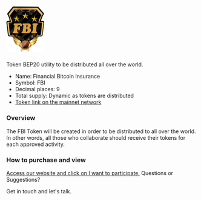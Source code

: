 # <img src="Logo/logo.png" alt="FBI" width="100px">

Token BEP20 utility to be distributed all over the world.

- Name: Financial Bitcoin Insurance
- Symbol: FBI
- Decimal places: 9
- Total supply: Dynamic as tokens are distributed
- [Token link on the mainnet network](https://bscscan.com/token/0x8e22E8F84fbf311DCe07D71F6CdcC9B10E6B7e5d)

### Overview

The FBI Token will be created in order to be distributed to all over the world. In other words, all those who collaborate should receive their tokens for each approved activity.

### How to purchase and view

[Access our website and click on I want to participate.](https://forsagedoge.com/)
Questions or Suggestions?

Get in touch and let's talk.

